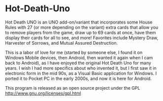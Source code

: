 # Hot-Death-Uno
Hot Death UNO is an UNO add-on/variant that incorporates some House Rules with 27 (or more depending on the variant) extra cards that allow you to remove players from the game, draw up to 69 cards at once, have them display their cards for all to see, and more! Favorites include Mystery Draw, Harvester of Sorrows, and Mutual Assured Destruction.

This is a labor of love for me (started by someone else, I found it on Windows Mobile devices, then Android, then wanted it again when I cam back to Android), as I have enjoyed the original Hot Death Uno for many years. I wish I had more specifics about who invented it, but I first saw it in electronic form in the mid 90s, as a Visual Basic application for Windows. I ported it to Pocket PC in the early 2000s, and now it is here for Android.

This program is released as an open source project under the GPL http://www.gnu.org/licenses/gpl.html